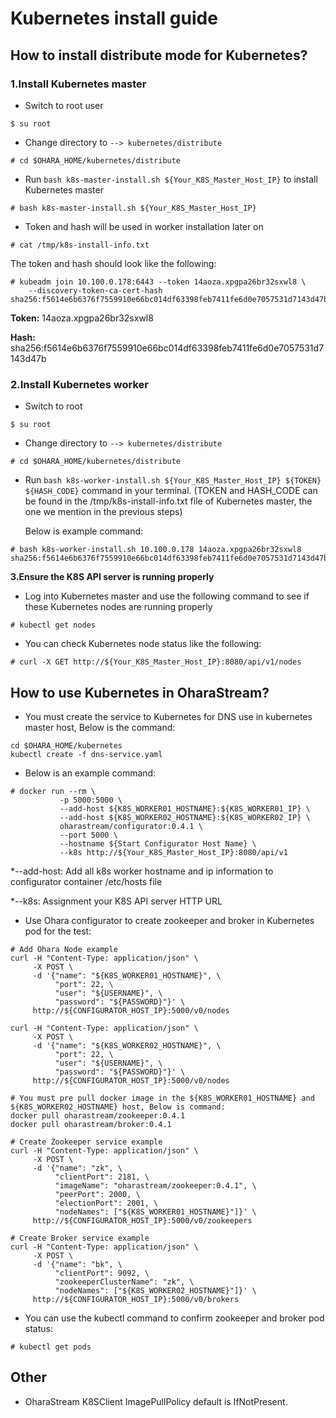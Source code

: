 # Kubernetes install guide

## How to install distribute mode for Kubernetes?
### 1.Install Kubernetes master
  * Switch to root user
```
$ su root
```

  * Change directory to ```--> kubernetes/distribute```
```
# cd $OHARA_HOME/kubernetes/distribute
```

  * Run ```bash k8s-master-install.sh ${Your_K8S_Master_Host_IP}``` to install Kubernetes master
```
# bash k8s-master-install.sh ${Your_K8S_Master_Host_IP}
```

  * Token and hash will be used in worker installation later on
```
# cat /tmp/k8s-install-info.txt
```

The token and hash should look like the following:
```
# kubeadm join 10.100.0.178:6443 --token 14aoza.xpgpa26br32sxwl8 \
    --discovery-token-ca-cert-hash sha256:f5614e6b6376f7559910e66bc014df63398feb7411fe6d0e7057531d7143d47b
```
**Token:** 14aoza.xpgpa26br32sxwl8

**Hash:** sha256:f5614e6b6376f7559910e66bc014df63398feb7411fe6d0e7057531d7143d47b
  
### 2.Install Kubernetes worker
  * Switch to root
```
$ su root
```
  * Change directory to ```--> kubernetes/distribute```
```
# cd $OHARA_HOME/kubernetes/distribute 
```

  * Run ```bash k8s-worker-install.sh ${Your_K8S_Master_Host_IP} ${TOKEN} ${HASH_CODE}``` command in your terminal. (TOKEN and HASH_CODE can be found in the /tmp/k8s-install-info.txt file of Kubernetes master, the one we mention in the previous steps)
    
    Below is example command:
```
# bash k8s-worker-install.sh 10.100.0.178 14aoza.xpgpa26br32sxwl8 sha256:f5614e6b6376f7559910e66bc014df63398feb7411fe6d0e7057531d7143d47b
```  

**3.Ensure the K8S API server is running properly**
  * Log into Kubernetes master and use the following command to see if these Kubernetes nodes are running properly

```
# kubectl get nodes
```
  * You can check Kubernetes node status like the following:
```
# curl -X GET http://${Your_K8S_Master_Host_IP}:8080/api/v1/nodes
```
## How to use Kubernetes in OharaStream?
  * You must create the service to Kubernetes for DNS use in kubernetes master host, Below is the command:
```
cd $OHARA_HOME/kubernetes
kubectl create -f dns-service.yaml
```
  * Below is an example command:
```
# docker run --rm \
           -p 5000:5000 \
           --add-host ${K8S_WORKER01_HOSTNAME}:${K8S_WORKER01_IP} \
           --add-host ${K8S_WORKER02_HOSTNAME}:${K8S_WORKER02_IP} \
           oharastream/configurator:0.4.1 \
           --port 5000 \
           --hostname ${Start Configurator Host Name} \
           --k8s http://${Your_K8S_Master_Host_IP}:8080/api/v1
```
*--add-host: Add all k8s worker hostname and ip information to configurator container /etc/hosts file

*--k8s: Assignment your K8S API server HTTP URL

  * Use Ohara configurator to create zookeeper and broker in Kubernetes pod for the test:
```
# Add Ohara Node example
curl -H "Content-Type: application/json" \
     -X POST \
     -d '{"name": "${K8S_WORKER01_HOSTNAME}", \ 
          "port": 22, \
          "user": "${USERNAME}", \ 
          "password": "${PASSWORD}"}' \ 
     http://${CONFIGURATOR_HOST_IP}:5000/v0/nodes

curl -H "Content-Type: application/json" \ 
     -X POST \
     -d '{"name": "${K8S_WORKER02_HOSTNAME}", \ 
          "port": 22, \
          "user": "${USERNAME}", \
          "password": "${PASSWORD}"}' \
     http://${CONFIGURATOR_HOST_IP}:5000/v0/nodes

# You must pre pull docker image in the ${K8S_WORKER01_HOSTNAME} and ${K8S_WORKER02_HOSTNAME} host, Below is command:
docker pull oharastream/zookeeper:0.4.1
docker pull oharastream/broker:0.4.1

# Create Zookeeper service example
curl -H "Content-Type: application/json" \
     -X POST \
     -d '{"name": "zk", \
          "clientPort": 2181, \
          "imageName": "oharastream/zookeeper:0.4.1", \
          "peerPort": 2000, \
          "electionPort": 2001, \
          "nodeNames": ["${K8S_WORKER01_HOSTNAME}"]}' \
     http://${CONFIGURATOR_HOST_IP}:5000/v0/zookeepers

# Create Broker service example
curl -H "Content-Type: application/json" \
     -X POST \
     -d '{"name": "bk", \
          "clientPort": 9092, \
          "zookeeperClusterName": "zk", \
          "nodeNames": ["${K8S_WORKER02_HOSTNAME}"]}' \
     http://${CONFIGURATOR_HOST_IP}:5000/v0/brokers
```
  * You can use the kubectl command to confirm zookeeper and broker pod status:
```
# kubectl get pods
```

## Other
* OharaStream K8SClient ImagePullPolicy default is IfNotPresent.
